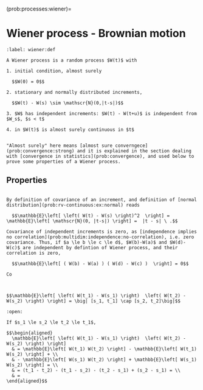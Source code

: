 (prob:processes:wiener)=
# Wiener process - Brownian motion

```{prf:definition} Wiener process - Brownian motion
:label: wiener:def

A Wiener process is a random process $W(t)$ with

1. initial condition, almost surely

  $$W(0) = 0$$

2. stationary and normally distributed increments,

  $$W(t) - W(s) \sim \mathscr{N}(0,|t-s|)$$

3. $W$ has independent increments: $W(t) - W(t+u)$ is independent from $W_s$, $s < t$

4. in $W(t)$ is almost surely continuous in $t$

```

```{admonition} Almost sure convergence in statistics

"Almost surely" here means [almost sure converngece](prob:convergence:strong) and it is explained in the section dealing with [convergence in statistics](prob:convergence), and used below to prove some properties of a Wiener process.

```

<!--
```{admonition} 
:class: tip
```
-->

## Properties

```{prf:property} Covariance of increments

By definition of covariance of an increment, and definition of [normal distribution](prob:rv-continuous:ex:normal) reads

  $$\mathbb{E}\left[ \left( W(t) - W(s) \right)^2  \right] = \mathbb{E}\left[ \mathscr{N}(0, |t-s|) \right] =  |t - s| \ .$$

Covariance of independent increments is zero, as [independence implies no correlation](prob:multidim:independence:no-correlation), i.e. zero covariance. Thus, if $a \le b \le c \le d$, $W(b)-W(a)$ and $W(d)-W(c)$ are independent by defintion of Wiener process, and their correlation is zero,

  $$\mathbb{E}\left[ ( W(b) - W(a) ) ( W(d) - W(c) )  \right] = 0$$

Co


```


```{prf:property} Covariance of increments

$$\mathbb{E}\left[ \left( W(t_1) - W(s_1) \right)  \left( W(t_2) - W(s_2) \right) \right] = \big| [s_1, t_1] \cap [s_2, t_2]\big|$$

```
```{dropdown} Proof
:open:

If $s_1 \le s_2 \le t_2 \le t_1$,

$$\begin{aligned}
  \mathbb{E}\left[ \left( W(t_1) - W(s_1) \right)  \left( W(t_2) - W(s_2) \right) \right] 
  & = \mathbb{E}\left[ W(t_1) W(t_2) \right] - \mathbb{E}\left[ W(t_1) W(s_2) \right] + \\
  & - \mathbb{E}\left[ W(s_1) W(t_2) \right] + \mathbb{E}\left[ W(s_1) W(s_2) \right] = \\
  & = (t_1 - t_2) - (t_1 - s_2) - (t_2 - s_1) + (s_2 - s_1) = \\
  & =
\end{aligned}$$

```



